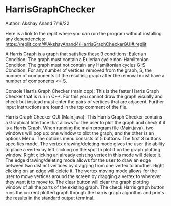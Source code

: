 # HarrisGraphChecker
Author: Akshay Anand
7/19/22

Here is a link to the replit where you can run the program without installing any dependencies: https://replit.com/@AkshayAnand4/HarrisGraphCheckerGUI#.replit

A Harris Graph is a graph that satisfies these 3 conditions:
Eulerian Condition: The graph must contain a Eulerian cycle
non-Hamiltonian Condition: The graph must not contain any Hamiltonian cycles
G-S Condition: For any number of vertices removed from the graph, S, the number of components of the resulting graph after the removal must have a number of components <= S.

Console Harris Graph Checker (main.cpp):
This is the faster Harris Graph Checker that is run in C++. For this you cannot draw the graph visually and check but instead must enter the pairs of vertices that are adjacent. Further input instructions are found in the top comment of the file.

Harris Graph Checker GUI (Main.java):
This Harris Graph Checker contains a Graphical Interface that allows for the user to plot the graph and check if it is a Harris Graph. When running the main program file (Main.java), two windows will pop up: one window to plot the graph, and the other is an options Menu. The options menu consists of 5 buttons. The first 3 buttons specifies mode. The vertex drawing/deleting mode gives the user the ability to place a vertex by left clicking on the spot to plot it on the graph plotting window. Right clicking an already existing vertex in this mode will delete it. The edge drawing/deleting mode allows for the user to draw an edge between two distinct vertices by dragging from one vertex to another. Right clicking on an edge will delete it. The vertex moving mode allows for the user to move vertices around the screen by dragging a vertex to wherever they want it to move to. The clear button will clear the graph plotting window of all the parts of the existing graph. The check Harris graph button runs the current plotted graph through the harris graph algorithm and prints the results in the standard output terminal.
 
